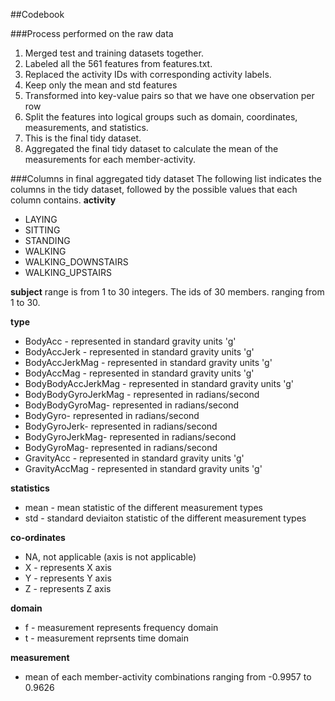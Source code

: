 ##Codebook

###Process performed on the raw data
1. Merged test and training datasets together.
2. Labeled all the 561 features from features.txt.
3. Replaced the activity IDs with corresponding activity labels.
4. Keep only the mean and std features
5. Transformed into key-value pairs so that we have one observation per row
6. Split the features into logical groups such as domain, coordinates, measurements, and statistics.
7. This is the final tidy dataset.
8. Aggregated the final tidy dataset to calculate the mean of the measurements for each member-activity.

###Columns in final aggregated tidy dataset
The following list indicates the columns in the tidy dataset, followed by the possible values that each column contains.
**activity**

* LAYING
* SITTING
* STANDING
* WALKING 
* WALKING_DOWNSTAIRS   
* WALKING_UPSTAIRS

**subject**
range is from 1 to 30 integers.
The ids of 30 members. ranging from 1 to 30.

**type**

* BodyAcc - represented in standard gravity units 'g'
* BodyAccJerk - represented in standard gravity units 'g'
* BodyAccJerkMag - represented in standard gravity units 'g'
* BodyAccMag  - represented in standard gravity units 'g'
* BodyBodyAccJerkMag  - represented in standard gravity units 'g'
* BodyBodyGyroJerkMag - represented in radians/second
* BodyBodyGyroMag- represented in radians/second
* BodyGyro- represented in radians/second
* BodyGyroJerk- represented in radians/second
* BodyGyroJerkMag- represented in radians/second
* BodyGyroMag- represented in radians/second
* GravityAcc - represented in standard gravity units 'g'
* GravityAccMag - represented in standard gravity units 'g'

**statistics**

* mean - mean statistic of the different measurement types
* std - standard deviaiton statistic of the different measurement types

**co-ordinates**

* NA, not applicable (axis is not applicable)
* X - represents X axis
* Y - represents Y axis
* Z - represents Z axis

**domain**     

* f - measurement represents frequency domain
* t - measurement reprsents time domain

**measurement**

* mean of each member-activity combinations ranging from -0.9957 to 0.9626

